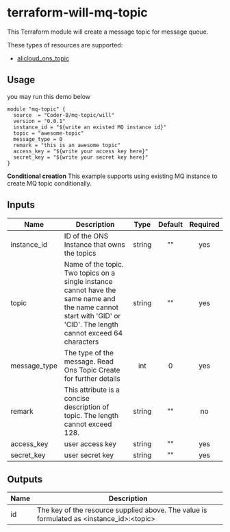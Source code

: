 # terraform-will-mq-topic

This Terraform module will create a message topic for message queue.

These types of resources are supported:
- [alicloud_ons_topic](https://www.terraform.io/docs/providers/alicloud/r/ons_topic.html)

## Usage

you may run this demo below
```
module "mq-topic" {
  source  = "Coder-B/mq-topic/will"
  version = "0.0.1"
  instance_id = "${write an existed MQ instance id}"
  topic = "awesome-topic"
  message_type = 0
  remark = "this is an awesome topic"
  access_key = "${write your access key here}"
  secret_key = "${write your secret key here}"
}
```

**Conditional creation**
This example supports using existing MQ instance to create MQ topic conditionally.

## Inputs

| Name | Description | Type | Default | Required |
|------|-------------|:----:|:-----:|:-----:|
|instance_id |ID of the ONS Instance that owns the topics| string| "" | yes|
|topic |Name of the topic. Two topics on a single instance cannot have the same name and the name cannot start with 'GID' or 'CID'. The length cannot exceed 64 characters| string| "" | yes|
|message_type |The type of the message. Read Ons Topic Create for further details| int| 0 | yes|
|remark |This attribute is a concise description of topic. The length cannot exceed 128.| string| "" | no|
|access_key|user access key| string| "" | yes|
|secret_key|user secret key| string| "" | yes|

## Outputs

| Name | Description |
|------|-------------|
|id|The key of the resource supplied above. The value is formulated as \<instance_id\>:\<topic\>|